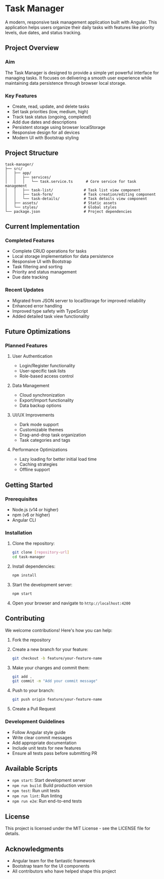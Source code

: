 # Task Manager

A modern, responsive task management application built with Angular. This application helps users organize their daily tasks with features like priority levels, due dates, and status tracking.

## Project Overview

### Aim
The Task Manager is designed to provide a simple yet powerful interface for managing tasks. It focuses on delivering a smooth user experience while maintaining data persistence through browser local storage.

### Key Features
- Create, read, update, and delete tasks
- Set task priorities (low, medium, high)
- Track task status (ongoing, completed)
- Add due dates and descriptions
- Persistent storage using browser localStorage
- Responsive design for all devices
- Modern UI with Bootstrap styling

## Project Structure

```
task-manager/
├── src/
│   ├── app/
│   │   ├── services/
│   │   │   └── task.service.ts      # Core service for task management
│   │   ├── task-list/              # Task list view component
│   │   ├── task-form/              # Task creation/editing component
│   │   └── task-details/           # Task details view component
│   ├── assets/                     # Static assets
│   └── styles/                     # Global styles
└── package.json                    # Project dependencies
```

## Current Implementation

### Completed Features
- Complete CRUD operations for tasks
- Local storage implementation for data persistence
- Responsive UI with Bootstrap
- Task filtering and sorting
- Priority and status management
- Due date tracking

### Recent Updates
- Migrated from JSON server to localStorage for improved reliability
- Enhanced error handling
- Improved type safety with TypeScript
- Added detailed task view functionality

## Future Optimizations

### Planned Features
1. User Authentication
   - Login/Register functionality
   - User-specific task lists
   - Role-based access control

2. Data Management
   - Cloud synchronization
   - Export/Import functionality
   - Data backup options

3. UI/UX Improvements
   - Dark mode support
   - Customizable themes
   - Drag-and-drop task organization
   - Task categories and tags

4. Performance Optimizations
   - Lazy loading for better initial load time
   - Caching strategies
   - Offline support

## Getting Started

### Prerequisites
- Node.js (v14 or higher)
- npm (v6 or higher)
- Angular CLI

### Installation
1. Clone the repository:
   ```bash
   git clone [repository-url]
   cd task-manager
   ```

2. Install dependencies:
   ```bash
   npm install
   ```

3. Start the development server:
   ```bash
   npm start
   ```

4. Open your browser and navigate to `http://localhost:4200`

## Contributing

We welcome contributions! Here's how you can help:

1. Fork the repository

2. Create a new branch for your feature:
   ```bash
   git checkout -b feature/your-feature-name
   ```

3. Make your changes and commit them:
   ```bash
   git add .
   git commit -m "Add your commit message"
   ```

4. Push to your branch:
   ```bash
   git push origin feature/your-feature-name
   ```

5. Create a Pull Request

### Development Guidelines
- Follow Angular style guide
- Write clear commit messages
- Add appropriate documentation
- Include unit tests for new features
- Ensure all tests pass before submitting PR

## Available Scripts

- `npm start`: Start development server
- `npm run build`: Build production version
- `npm test`: Run unit tests
- `npm run lint`: Run linting
- `npm run e2e`: Run end-to-end tests

## License

This project is licensed under the MIT License - see the LICENSE file for details.

## Acknowledgments

- Angular team for the fantastic framework
- Bootstrap team for the UI components
- All contributors who have helped shape this project
